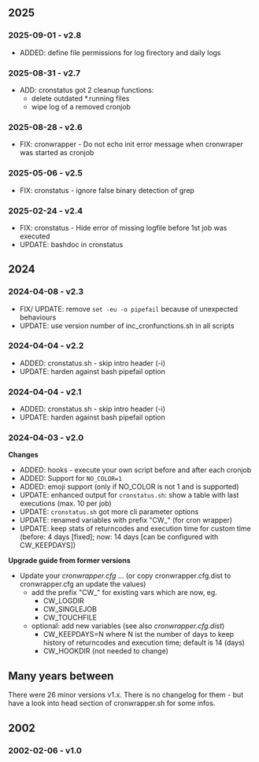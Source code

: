 ## 2025

### 2025-09-01 - v2.8

* ADDED: define file permissions for log firectory and daily logs

### 2025-08-31 - v2.7

* ADD: cronstatus got 2 cleanup functions:
  * delete outdated *.running files
  * wipe log of a removed cronjob

### 2025-08-28 - v2.6

* FIX: cronwrapper - Do not echo init error message when cronwraper was started as cronjob

### 2025-05-06 - v2.5

* FIX: cronstatus - ignore false binary detection of grep

### 2025-02-24 - v2.4

* FIX: cronstatus - Hide error of missing logfile before 1st job was executed
* UPDATE: bashdoc in cronstatus

## 2024

### 2024-04-08 - v2.3

* FIX/ UPDATE: remove `set -eu -o pipefail` because of unexpected behaviours
* UPDATE: use version number of inc_cronfunctions.sh in all scripts

### 2024-04-04 - v2.2

* ADDED: cronstatus.sh - skip intro header (-i)
* UPDATE: harden against bash pipefail option

### 2024-04-04 - v2.1

* ADDED: cronstatus.sh - skip intro header (-i)
* UPDATE: harden against bash pipefail option

### 2024-04-03 - v2.0

**Changes**

* ADDED: hooks - execute your own script before and after each cronjob
* ADDED: Support for `NO_COLOR=1`
* ADDED: emoji support (only if NO_COLOR is not 1 and is supported)
* UPDATE: enhanced output for `cronstatus.sh`: show a table with last executions (max. 10 per job)
* UPDATE: `cronstatus.sh` got more cli parameter options
* UPDATE: renamed variables with prefix "CW_" (for cron wrapper)
* UPDATE: keep stats of returncodes and execution time for custom time (before: 4 days [fixed]; now: 14 days [can be configured with CW_KEEPDAYS])

**Upgrade guide from former versions**

* Update your *cronwrapper.cfg* ... (or copy cronwrapper.cfg.dist to cronwrapper.cfg an update the values)
  * add the prefix "CW_" for existing vars which are now, eg.
    * CW_LOGDIR
    * CW_SINGLEJOB
    * CW_TOUCHFILE
  * optional: add new variables (see also *cronwrapper.cfg.dist*)
    * CW_KEEPDAYS=N where N ist the number of days to keep history of returncodes and execution time; default is 14 (days)
    * CW_HOOKDIR (not needed to change)

## Many years between

There were 26 minor versions v1.x.
There is no changelog for them - but have a look into head section of cronwrapper.sh for some infos.

## 2002

### 2002-02-06 - v1.0
